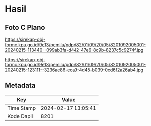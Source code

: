 # Hasil

## Foto C Plano

https://sirekap-obj-formc.kpu.go.id/9e13/pemilu/pdpr/82/01/09/20/05/8201092005001-20240215-113440--099ab3fa-d442-47e6-8c9b-8237c5c9274f.jpg

https://sirekap-obj-formc.kpu.go.id/9e13/pemilu/pdpr/82/01/09/20/05/8201092005001-20240215-123111--3236ae86-eca9-4d45-b039-0cd6f2a26ab4.jpg


## Metadata

| Key        | Value               |
| ---------- | ------------------- |
| Time Stamp | 2024-02-17 13:05:41 |
| Kode Dapil | 8201                |



